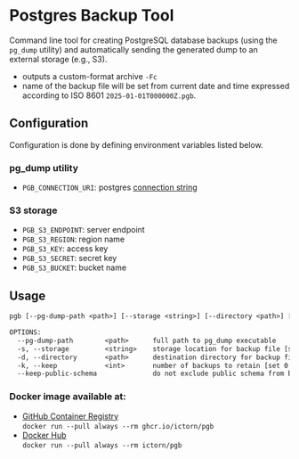 # Postgres Backup Tool
Command line tool for creating PostgreSQL database backups (using the `pg_dump` utility) and automatically sending the generated dump to an external storage (e.g., S3).

- outputs a custom-format archive `-Fc`
- name of the backup file will be set from current date and time expressed according to ISO 8601 `2025-01-01T000000Z.pgb`.

## Configuration
Configuration is done by defining environment variables listed below.

### pg_dump utility
- `PGB_CONNECTION_URI`: postgres [connection string](https://www.postgresql.org/docs/current/libpq-connect.html#LIBPQ-CONNSTRING)

### S3 storage
- `PGB_S3_ENDPOINT`: server endpoint
- `PGB_S3_REGION`: region name
- `PGB_S3_KEY`: access key
- `PGB_S3_SECRET`: secret key
- `PGB_S3_BUCKET`: bucket name

## Usage
```txt
pgb [--pg-dump-path <path>] [--storage <string>] [--directory <path>] [--extension <string>] [--keep <int>]

OPTIONS:
  --pg-dump-path        <path>      full path to pg_dump executable                 (default: /usr/bin/pg_dump)
  -s, --storage         <string>    storage location for backup file [s3, local]    (default: s3)
  -d, --directory       <path>      destination directory for backup file           (default: .backups/db/)
  -k, --keep            <int>       number of backups to retain [set 0 to keep all] (default: 2)
  --keep-public-schema              do not exclude public schema from backup
```

### Docker image available at:
- [GitHub Container Registry](https://github.com/ictorn/pgb/pkgs/container/pgb)  
  `docker run --pull always --rm ghcr.io/ictorn/pgb`
- [Docker Hub](https://hub.docker.com/r/ictorn/pgb)  
  `docker run --pull always --rm ictorn/pgb`
